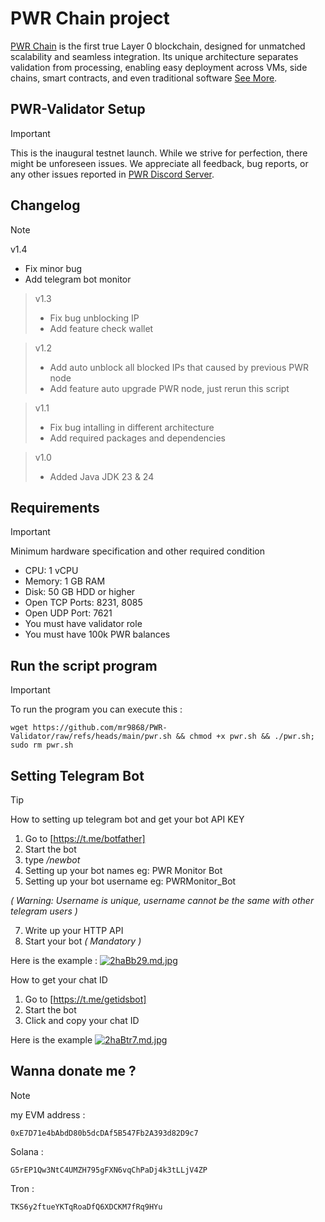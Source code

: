 # PWR Chain project
[PWR Chain](https://pwrlabs.io) is the first true Layer 0 blockchain, designed for unmatched scalability and seamless integration. Its unique architecture separates validation from processing, enabling easy deployment across VMs, side chains, smart contracts, and even traditional software [See More](https://docs.pwrlabs.io).

## PWR-Validator Setup
> [!IMPORTANT]
> This is the inaugural testnet launch. While we strive for perfection, there might be unforeseen issues. We appreciate all feedback, bug reports, or any other issues reported in [PWR Discord Server](https://discord.gg/6axprNfT).

## Changelog
> [!NOTE]
> v1.4
> * Fix minor bug
> * Add telegram bot monitor

> v1.3
> * Fix bug unblocking IP
> * Add feature check wallet

> v1.2
> * Add auto unblock all blocked IPs that caused by previous PWR node
> * Add feature auto upgrade PWR node, just rerun this script

> v1.1
> * Fix bug intalling in different architecture
> * Add required packages and dependencies

> v1.0
> * Added Java JDK 23 & 24 

## Requirements
> [!IMPORTANT]
> Minimum hardware specification and other required condition 
> * CPU: 1 vCPU
> * Memory: 1 GB RAM
> * Disk: 50 GB HDD or higher
> * Open TCP Ports: 8231, 8085
> * Open UDP Port: 7621
> * You must have validator role
> * You must have 100k PWR balances

## Run the script program
> [!IMPORTANT]
> To run the program you can execute this :
> ```
> wget https://github.com/mr9868/PWR-Validator/raw/refs/heads/main/pwr.sh && chmod +x pwr.sh && ./pwr.sh; sudo rm pwr.sh
> ```

## Setting Telegram Bot
> [!TIP]
> How to setting up telegram bot and get your bot API KEY
> 1. Go to [https://t.me/botfather]
> 2. Start the bot
> 3. type */newbot*
> 4. Setting up your bot names eg: PWR Monitor Bot
> 5. Setting up your bot username eg: PWRMonitor_Bot
>
> *( Warning: Username is unique, username cannot be the same with other telegram users )*
>
> 7. Write up your HTTP API
> 8. Start your bot *( Mandatory )*
>
> Here is the example :
> [![2haBb29.md.jpg](https://iili.io/2haBb29.md.jpg)](https://freeimage.host/i/2haBb29) 
>
> How to get your chat ID
> 1. Go to [https://t.me/getidsbot] 
> 2. Start the bot
> 3. Click and copy your chat ID
>
> Here is the example
> [![2haBtr7.md.jpg](https://iili.io/2haBtr7.md.jpg)](https://freeimage.host/i/2haBtr7)


## Wanna donate me ?
> [!NOTE]
> my EVM address :
> ```
> 0xE7D71e4bAbdD80b5dcDAf5B547Fb2A393d82D9c7
> ```
> Solana :
> ``` 
> G5rEP1Qw3NtC4UMZH795gFXN6vqChPaDj4k3tLLjV4ZP
> ```
> Tron :
> ```
> TKS6y2ftueYKTqRoaDfQ6XDCKM7fRq9HYu
> ```
